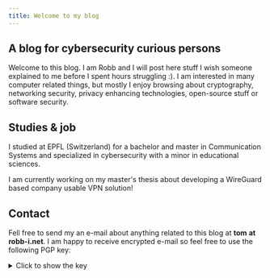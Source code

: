 ```yaml
---
title: Welcome to my blog
---
```


<link rel="me" href="https://infosec.exchange/@Robb_Fr">

## A blog for cybersecurity curious persons

Welcome to this blog. I am Robb and I will post here stuff I wish someone
explained to me before I spent hours struggling :). I am interested in many
computer related things, but mostly I enjoy browsing about cryptography,
networking security, privacy enhancing technologies, open-source stuff or
software security.

## Studies & job

I studied at EPFL (Switzerland) for a bachelor and master in Communication
Systems and specialized in cybersecurity with a minor in educational
sciences.

I am currently working on my master's thesis about developing a WireGuard based
company usable VPN solution!

## Contact

Fell free to send my an e-mail about anything related to this blog at **tom** 
**at robb-i.net**. I am happy to receive encrypted e-mail so feel free to use
the following PGP key:

<details>
  <summary>Click to show the key</summary>
  <pre>
  -----BEGIN PGP PUBLIC KEY BLOCK-----
  
  xjMEYrN9RBYJKwYBBAHaRw8BAQdA2a562nzfhuH5Q1YDuovPDiQjLAYK+mwX
  NuGXkeh10s3NH3RvbUByb2JiLWkubmV0IDx0b21Acm9iYi1pLm5ldD7CjwQQ
  FgoAIAUCYrN9RAYLCQcIAwIEFQgKAgQWAgEAAhkBAhsDAh4BACEJEBzgrobk
  jYcMFiEEDYt90JkKdErf96jaHOCuhuSNhwyiuAD9HvAelspRFsxRYzstAeJc
  yBXRn0C3MwXjrYYHsf4N2uEA/21tkICYe4mp3GK1b8kQgHvPXWB8xTzQoIfE
  KhQU08cDzjgEYrN9RBIKKwYBBAGXVQEFAQEHQFsKq+HirYpaewvsqQAwXfiC
  HBdkhKvWoZ8sTieJ/rY9AwEIB8J4BBgWCAAJBQJis31EAhsMACEJEBzgrobk
  jYcMFiEEDYt90JkKdErf96jaHOCuhuSNhwzNEAEAsRNoEUbcAFNp2MklQxor
  BeYVgbAVZCmDCQ4vcwVHb8ABALPOCp+8VREw2mLbxMsFjhZtfu7p5gOiujcI
  AsRmn6MC
  =nPPg
  -----END PGP PUBLIC KEY BLOCK-----
  </pre>
</details>
